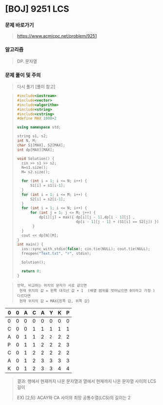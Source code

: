 # [BOJ] 9251 LCS

### 문제 바로가기

>  https://www.acmicpc.net/problem/9251

### 알고리즘

> DP. 문자열

### 문제 풀이 및 주의

> 다시 풀기 [풀이 참고]

>```C++
>#include<iostream>
>#include<vector>
>#include<algorithm>
>#include<string>
>#include<cstring>
>#define MAX 1000+2
>
>using namespace std;
>
>string s1, s2;
>int N, M;
>char S1[MAX], S2[MAX];
>int dp[MAX][MAX];
>
>void Solution() {
>	cin >> s1 >> s2;
>	N=s1.size();
>	M= s2.size();
>
>	for (int i = 1; i <= N; i++) {
>		S1[i] = s1[i-1];
>	}
>	for (int i = 1; i <= M; i++) {
>		S2[i] = s2[i-1];
>	}
>	for (int i = 1; i <= N; i++) {
>		for (int j = 1; j <= M; j++) {
>			dp[i][j] = max({ dp[i][j - 1],dp[i - 1][j] ,
>							 dp[i - 1][j - 1] + (S1[i] == S2[j]) });
>        }
>	}
>	cout << dp[N][M];
>}
>int main() {
>	ios::sync_with_stdio(false); cin.tie(NULL); cout.tie(NULL);
>	freopen("Text.txt", "r", stdin);
>
>	Solution();
>
>	return 0;
>}
>```



> ```
> 만약, 비교하는 위치의 문자가 서로 같으면   
>  현재 위치의 값 = 왼쪽 대각선 값 + 1  (배열 범위를 벗어났으면 0이라고 가정 )
> 다르다면  
>  현재 위치의 값 = MAX{왼쪽 값, 위쪽 값}  
> ```

| 0    | 0    | A    | C    | A    | Y    | K    | P    |
| ---- | ---- | ---- | ---- | ---- | ---- | ---- | ---- |
| 0    | 0    | 0    | 0    | 0    | 0    | 0    | 0    |
| C    | 0    | 0    | 1    | 1    | 1    | 1    | 1    |
| A    | 0    | 1    | 1    | 2    | `2`  | 2    | 2    |
| P    | 0    | 1    | 1    | 2    | 2    | 2    | 3    |
| C    | 0    | 1    | 2    | 2    | 2    | 2    | 2    |
| A    | 0    | 1    | 2    | 3    | 3    | 3    | 3    |
| K    | 0    | 1    | 2    | 3    | 3    | 4    | 4    |

> 결과: 행에서 현재까지 나온 문자열과 열에서 현재까지 나온 문자열 사이의 LCS 길이
>
> EX) [2,5]: ACAY와 CA 사이의 최장 공통수열(LCS)의 길이는 2


